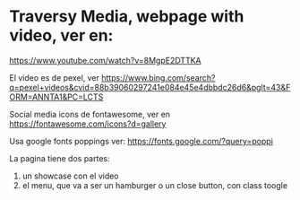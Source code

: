 # Traversy Media, webpage with video, ver en:
https://www.youtube.com/watch?v=8MgpE2DTTKA
    
El video es de pexel, ver https://www.bing.com/search?q=pexel+videos&cvid=88b39060297241e084e45e4dbbdc26d6&pglt=43&FORM=ANNTA1&PC=LCTS

Social media icons de fontawesome, ver en https://fontawesome.com/icons?d=gallery

Usa google fonts poppings ver: https://fonts.google.com/?query=poppi

La pagina tiene dos partes:
1. un showcase con el video
2. el menu, que va a ser un hamburger o un close button, con class toogle


